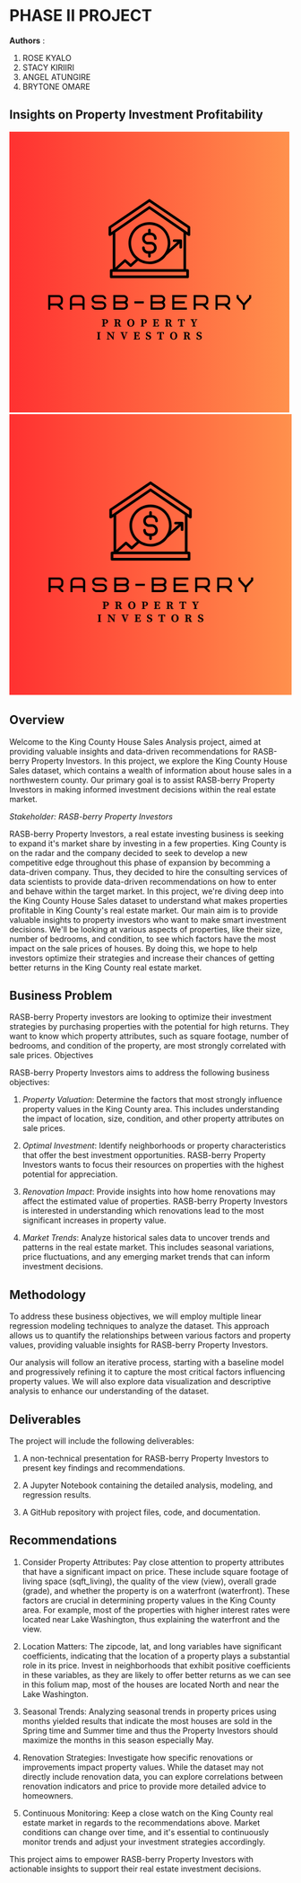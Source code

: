 # PHASE II PROJECT
**Authors** : 
1. ROSE KYALO
2. STACY KIRIIRI
3. ANGEL ATUNGIRE
4. BRYTONE OMARE

## Insights on Property Investment Profitability
![Image Alt Text](/image/RASB-berry.png)
<img src="./image/RASB-berry.png" alt="RASB Berry Image" width="900" height="500" class="blog-image">


## Overview

Welcome to the King County House Sales Analysis project, aimed at providing valuable insights and data-driven recommendations for RASB-berry Property Investors. In this project, we explore the King County House Sales dataset, which contains a wealth of information about house sales in a northwestern county. Our primary goal is to assist RASB-berry Property Investors in making informed investment decisions within the real estate market.

*Stakeholder: RASB-berry Property Investors*

RASB-berry Property Investors, a real estate investing business is seeking to expand it's market share by investing in a few properties. King County is on the radar and the company decided to seek to develop a new competitive edge throughout this phase of expansion by becomming a data-driven company. Thus, they decided to hire the consulting services of data scientists to provide data-driven recommendations on how to enter and behave within the target market. In this project, we're diving deep into the King County House Sales dataset to understand what makes properties profitable in King County's real estate market. Our main aim is to provide valuable insights to property investors who want to make smart investment decisions. We'll be looking at various aspects of properties, like their size, number of bedrooms, and condition, to see which factors have the most impact on the sale prices of houses. By doing this, we hope to help investors optimize their strategies and increase their chances of getting better returns in the King County real estate market.


## Business Problem

RASB-berry Property investors are looking to optimize their investment strategies by purchasing properties with the potential for high returns. They want to know which property attributes, such as square footage, number of bedrooms, and condition of the property, are most strongly correlated with sale prices. Objectives

RASB-berry Property Investors aims to address the following business objectives:

1. *Property Valuation*: Determine the factors that most strongly influence property values in the King County area. This includes understanding the impact of location, size, condition, and other property attributes on sale prices.

2. *Optimal Investment*: Identify neighborhoods or property characteristics that offer the best investment opportunities. RASB-berry Property Investors wants to focus their resources on properties with the highest potential for appreciation.

3. *Renovation Impact*: Provide insights into how home renovations may affect the estimated value of properties. RASB-berry Property Investors is interested in understanding which renovations lead to the most significant increases in property value.

4. *Market Trends*: Analyze historical sales data to uncover trends and patterns in the real estate market. This includes seasonal variations, price fluctuations, and any emerging market trends that can inform investment decisions.


## Methodology

To address these business objectives, we will employ multiple linear regression modeling techniques to analyze the dataset. This approach allows us to quantify the relationships between various factors and property values, providing valuable insights for RASB-berry Property Investors.

Our analysis will follow an iterative process, starting with a baseline model and progressively refining it to capture the most critical factors influencing property values. We will also explore data visualization and descriptive analysis to enhance our understanding of the dataset.

## Deliverables

The project will include the following deliverables:

1. A non-technical presentation for RASB-berry Property Investors to present key findings and recommendations.

2. A Jupyter Notebook containing the detailed analysis, modeling, and regression results.

3. A GitHub repository with project files, code, and documentation.


## Recommendations
1. Consider Property Attributes: Pay close attention to property attributes that have a significant impact on price. These include square footage of living space (sqft_living), the quality of the view (view), overall grade (grade), and whether the property is on a waterfront (waterfront). These factors are crucial in determining property values in the King County area. For example, most of the properties with higher interest rates were located near Lake Washington, thus explaining the waterfront and the view.

2. Location Matters: The zipcode, lat, and long variables have significant coefficients, indicating that the location of a property plays a substantial role in its price. Invest in neighborhoods that exhibit positive coefficients in these variables, as they are likely to offer better returns as we can see in this folium map, most of the houses are located North and near the Lake Washington.

3. Seasonal Trends: Analyzing seasonal trends in property prices using months yielded results that indicate the most houses are sold in the Spring time and Summer time and thus the Property Investors should maximize the months in this season especially May.

4. Renovation Strategies: Investigate how specific renovations or improvements impact property values. While the dataset may not directly include renovation data, you can explore correlations between renovation indicators and price to provide more detailed advice to homeowners.

5. Continuous Monitoring: Keep a close watch on the King County real estate market in regards to the recommendations above. Market
conditions can change over time, and it's essential to continuously monitor trends and adjust your investment strategies accordingly.

This project aims to empower RASB-berry Property Investors with actionable insights to support their real estate investment decisions. 


